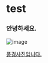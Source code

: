 # test

### 안녕하세요.
![image](https://user-images.githubusercontent.com/93583740/139828862-d5a20384-c567-47eb-8419-e68d5e9a3cd7.png)

[풍경사진입니다.](https://www.google.com/search?q=%ED%92%8D%EA%B2%BD+%EC%82%AC%EC%A7%84&source=lnms&tbm=isch&sa=X&ved=2ahUKEwjnhNTwu_nzAhW0KqYKHenHBzkQ_AUoAXoECAEQAw&biw=1536&bih=754&dpr=1.25)
